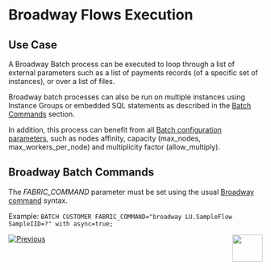 # Broadway Flows Execution


## Use Case

A Broadway Batch process can be executed to loop through a list of external parameters such as a list of payments records (of a specific set of instances), or over a list of files. 

Broadway batch processes can also be run on multiple instances using Instance Groups or embedded SQL statements as described in the [Batch Commands](/articles/20_jobs_and_batch_services/12_batch_sync_commands.md) section.

In addition, this process can benefit from all [Batch configuration parameters](/articles/20_jobs_and_batch_services/12_batch_sync_commands.md#batch-ludc-fabric_commandfabric-command--with-affinityaffinity-job_affinityjob-affinity-asynctruefalse-generate_entities_firsttruefalse-allow_multiplytruefalse-max_workers_per_nodenumberh6-), such as nodes affinity, capacity (max_nodes, max_workers_per_node) and multiplicity factor (allow_multiply).



## Broadway Batch Commands
The *FABRIC_COMMAND* parameter must be set using the usual [Broadway command](/articles/19_Broadway/17_tutorial_and_flow_examples.md) syntax.

Example:
```BATCH CUSTOMER FABRIC_COMMAND="broadway LU.SampleFlow SampleIID=?" with async=true;```



[![Previous](/articles/images/Previous.png)](/articles/20_jobs_and_batch_services/14_instances_groups.md)[<img align="right" width="60" height="54" src="/articles/images/Next.png">](/articles/20_jobs_and_batch_services/16_batch_CDC_commands.md)




